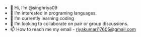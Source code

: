 - 👋 Hi, I’m @singhriya09
- 👀 I’m interested in programing languages.
- 🌱 I’m currently learning coding
- 💞️ I’m looking to collaborate on pair or group discussions.
- 📫 How to reach me my email - riyakumari17605@gmail.com

<!---
singhriya09/singhriya09 is a ✨ special ✨ repository because its `README.md` (this file) appears on your GitHub profile.
You can click the Preview link to take a look at your changes.
--->

